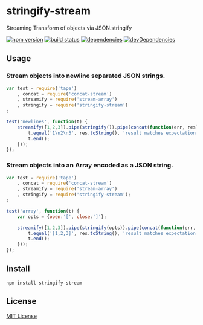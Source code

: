 # stringify-stream

Streaming Transform of objects via JSON.stringify

[![npm version][3]][4] [![build status][1]][2] [![dependencies][5]][6] [![devDependencies][7]][8]

## Usage

### Stream objects into newline separated JSON strings.

```js
var test = require('tape')
    , concat = require('concat-stream')
    , streamify = require('stream-array')
    , stringify = require('stringify-stream')
;

test('newlines', function(t) {
    streamify([1,2,3]).pipe(stringify()).pipe(concat(function(err, res) {
        t.equal('1\n2\n3', res.toString(), 'result matches expectation');
        t.end();
    }));
});
```

### Stream objects into an Array encoded as a JSON string.

```js
var test = require('tape')
    , concat = require('concat-stream')
    , streamify = require('stream-array')
    , stringify = require('stringify-stream');
;

test('array', function(t) {
    var opts = {open:'[', close:']'};

    streamify([1,2,3]).pipe(stringify(opts)).pipe(concat(function(err, res) {
        t.equal('[1,2,3]', res.toString(), 'result matches expectation');
        t.end();
    }));
});
```

## Install

```
npm install stringify-stream
```

  [1]: https://api.travis-ci.org/mimetnet/node-stringify-stream.svg
  [2]: https://travis-ci.org/mimetnet/node-stringify-stream
  [3]: https://badge.fury.io/js/stringify-stream.svg
  [4]: https://badge.fury.io/js/stringify-stream
  [5]: https://david-dm.org/mimetnet/node-stringify-stream.svg
  [6]: https://david-dm.org/mimetnet/node-stringify-stream
  [7]: https://david-dm.org/mimetnet/node-stringify-stream/dev-status.svg?#info=devDependencies
  [8]: https://david-dm.org/mimetnet/node-stringify-stream/#info=devDependencies

## License

[MIT License](https://github.com/mimetnet/node-stringify-stream/blob/master/LICENSE)
